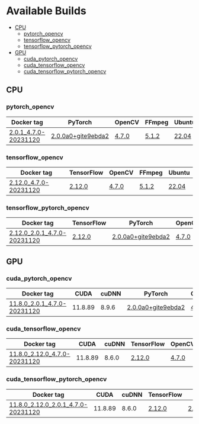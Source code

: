 # Available Builds
  - [CPU](#CPU)
    - [pytorch_opencv](#pytorch_opencv)
    - [tensorflow_opencv](#tensorflow_opencv)
    - [tensorflow_pytorch_opencv](#tensorflow_pytorch_opencv)
  - [GPU](#GPU)
    - [cuda_pytorch_opencv](#cuda_pytorch_opencv)
    - [cuda_tensorflow_opencv](#cuda_tensorflow_opencv)
    - [cuda_tensorflow_pytorch_opencv](#cuda_tensorflow_pytorch_opencv)
## CPU
### pytorch_opencv
| Docker tag | PyTorch | OpenCV | FFmpeg | Ubuntu |
| --- | --- | --- | --- | --- |
| [2.0.1_4.7.0-20231120](BuildDetails/20231120/pytorch_opencv-2.0.1_4.7.0-20231120/Dockerfile) | [2.0.0a0+gite9ebda2](BuildDetails/20231120/pytorch_opencv-2.0.1_4.7.0-20231120/PyTorch--Details.txt) | [4.7.0](BuildDetails/20231120/pytorch_opencv-2.0.1_4.7.0-20231120/OpenCV--Details.txt) | [5.1.2](BuildDetails/20231120/pytorch_opencv-2.0.1_4.7.0-20231120/FFmpeg--Details.txt) | [22.04](BuildDetails/20231120/pytorch_opencv-2.0.1_4.7.0-20231120/System--Details.txt) |

### tensorflow_opencv
| Docker tag | TensorFlow | OpenCV | FFmpeg | Ubuntu |
| --- | --- | --- | --- | --- |
| [2.12.0_4.7.0-20231120](BuildDetails/20231120/tensorflow_opencv-2.12.0_4.7.0-20231120/Dockerfile) | [2.12.0](BuildDetails/20231120/tensorflow_opencv-2.12.0_4.7.0-20231120/TensorFlow--Details.txt) | [4.7.0](BuildDetails/20231120/tensorflow_opencv-2.12.0_4.7.0-20231120/OpenCV--Details.txt) | [5.1.2](BuildDetails/20231120/tensorflow_opencv-2.12.0_4.7.0-20231120/FFmpeg--Details.txt) | [22.04](BuildDetails/20231120/tensorflow_opencv-2.12.0_4.7.0-20231120/System--Details.txt) |

### tensorflow_pytorch_opencv
| Docker tag | TensorFlow | PyTorch | OpenCV | FFmpeg | Ubuntu |
| --- | --- | --- | --- | --- | --- |
| [2.12.0_2.0.1_4.7.0-20231120](BuildDetails/20231120/tensorflow_pytorch_opencv-2.12.0_2.0.1_4.7.0-20231120/Dockerfile) | [2.12.0](BuildDetails/20231120/tensorflow_pytorch_opencv-2.12.0_2.0.1_4.7.0-20231120/TensorFlow--Details.txt) | [2.0.0a0+gite9ebda2](BuildDetails/20231120/tensorflow_pytorch_opencv-2.12.0_2.0.1_4.7.0-20231120/PyTorch--Details.txt) | [4.7.0](BuildDetails/20231120/tensorflow_pytorch_opencv-2.12.0_2.0.1_4.7.0-20231120/OpenCV--Details.txt) | [5.1.2](BuildDetails/20231120/tensorflow_pytorch_opencv-2.12.0_2.0.1_4.7.0-20231120/FFmpeg--Details.txt) | [22.04](BuildDetails/20231120/tensorflow_pytorch_opencv-2.12.0_2.0.1_4.7.0-20231120/System--Details.txt) |

## GPU
### cuda_pytorch_opencv
| Docker tag | CUDA | cuDNN | PyTorch | OpenCV | FFmpeg | Ubuntu |
| --- | --- | --- | --- | --- | --- | --- |
| [11.8.0_2.0.1_4.7.0-20231120](BuildDetails/20231120/cuda_pytorch_opencv-11.8.0_2.0.1_4.7.0-20231120/Dockerfile) | 11.8.89 | 8.9.6 | [2.0.0a0+gite9ebda2](BuildDetails/20231120/cuda_pytorch_opencv-11.8.0_2.0.1_4.7.0-20231120/PyTorch--Details.txt) | [4.7.0](BuildDetails/20231120/cuda_pytorch_opencv-11.8.0_2.0.1_4.7.0-20231120/OpenCV--Details.txt) | [5.1.2](BuildDetails/20231120/cuda_pytorch_opencv-11.8.0_2.0.1_4.7.0-20231120/FFmpeg--Details.txt) | [22.04](BuildDetails/20231120/cuda_pytorch_opencv-11.8.0_2.0.1_4.7.0-20231120/System--Details.txt) |

### cuda_tensorflow_opencv
| Docker tag | CUDA | cuDNN | TensorFlow | OpenCV | FFmpeg | Ubuntu |
| --- | --- | --- | --- | --- | --- | --- |
| [11.8.0_2.12.0_4.7.0-20231120](BuildDetails/20231120/cuda_tensorflow_opencv-11.8.0_2.12.0_4.7.0-20231120/Dockerfile) | 11.8.89 | 8.6.0 | [2.12.0](BuildDetails/20231120/cuda_tensorflow_opencv-11.8.0_2.12.0_4.7.0-20231120/TensorFlow--Details.txt) | [4.7.0](BuildDetails/20231120/cuda_tensorflow_opencv-11.8.0_2.12.0_4.7.0-20231120/OpenCV--Details.txt) | [5.1.2](BuildDetails/20231120/cuda_tensorflow_opencv-11.8.0_2.12.0_4.7.0-20231120/FFmpeg--Details.txt) | [22.04](BuildDetails/20231120/cuda_tensorflow_opencv-11.8.0_2.12.0_4.7.0-20231120/System--Details.txt) |

### cuda_tensorflow_pytorch_opencv
| Docker tag | CUDA | cuDNN | TensorFlow | PyTorch | OpenCV | FFmpeg | Ubuntu |
| --- | --- | --- | --- | --- | --- | --- | --- |
| [11.8.0_2.12.0_2.0.1_4.7.0-20231120](BuildDetails/20231120/cuda_tensorflow_pytorch_opencv-11.8.0_2.12.0_2.0.1_4.7.0-20231120/Dockerfile) | 11.8.89 | 8.6.0 | [2.12.0](BuildDetails/20231120/cuda_tensorflow_pytorch_opencv-11.8.0_2.12.0_2.0.1_4.7.0-20231120/TensorFlow--Details.txt) | [2.0.0a0+gite9ebda2](BuildDetails/20231120/cuda_tensorflow_pytorch_opencv-11.8.0_2.12.0_2.0.1_4.7.0-20231120/PyTorch--Details.txt) | [4.7.0](BuildDetails/20231120/cuda_tensorflow_pytorch_opencv-11.8.0_2.12.0_2.0.1_4.7.0-20231120/OpenCV--Details.txt) | [5.1.2](BuildDetails/20231120/cuda_tensorflow_pytorch_opencv-11.8.0_2.12.0_2.0.1_4.7.0-20231120/FFmpeg--Details.txt) | [22.04](BuildDetails/20231120/cuda_tensorflow_pytorch_opencv-11.8.0_2.12.0_2.0.1_4.7.0-20231120/System--Details.txt) |

